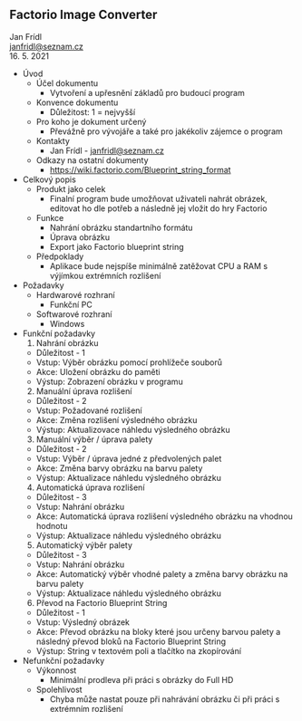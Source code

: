 ## Factorio Image Converter

Jan Frídl <br/>
janfridl@seznam.cz <br/>
16. 5. 2021

* Úvod
  * Účel dokumentu
    * Vytvoření a upřesnění základů pro budoucí program
  * Konvence dokumentu
    * Důležitost: 1 = nejvyšší
  * Pro koho je dokument určený
    * Převážně pro vývojáře a také pro jakékoliv zájemce o program
  * Kontakty
    * Jan Frídl - janfridl@seznam.cz
  * Odkazy na ostatní dokumenty
    * https://wiki.factorio.com/Blueprint_string_format
* Celkový popis
  * Produkt jako celek
    * Finalní program bude umožňovat uživateli nahrát obrázek, editovat ho dle potřeb a následně jej vložit do hry Factorio
  * Funkce
    * Nahrání obrázku standartního formátu
    * Úprava obrázku
    * Export jako Factorio blueprint string
  * Předpoklady
    * Aplikace bude nejspíše minimálně zatěžovat CPU a RAM s výjímkou extrémních rozlišení
* Požadavky
  * Hardwarové rozhraní
    * Funkční PC
  * Softwarové rozhraní
    * Windows
* Funkční požadavky
  1. Nahrání obrázku
    * Důležitost - 1
    * Vstup: Výběr obrázku pomocí prohlížeče souborů
    * Akce: Uložení obrázku do paměti
    * Výstup: Zobrazení obrázku v programu
  2. Manuální úprava rozlišení
    * Důležitost - 2
    * Vstup: Požadované rozlišení
    * Akce: Změna rozlišení výsledného obrázku
    * Výstup: Aktualizovace náhledu výsledného obrázku
  3. Manuální výběr / úprava palety
    * Důležitost - 2
    * Vstup: Výběr / úprava jedné z předvolených palet
    * Akce: Změna barvy obrázku na barvu palety
    * Výstup: Aktualizace náhledu výsledného obrázku
  4. Automatická úprava rozlišení
    * Důležitost - 3
    * Vstup: Nahrání obrázku
    * Akce: Automatická úprava rozlišení výsledného obrázku na vhodnou hodnotu
    * Výstup: Aktualizace náhledu výsledného obrázku
  5. Automatický výběr palety
    * Důležitost - 3
    * Vstup: Nahrání obrázku
    * Akce: Automatický výběr vhodné palety a změna barvy obrázku na barvu palety
    * Výstup: Aktualizace náhledu výsledného obrázku
  6. Převod na Factorio Blueprint String
    * Důležitost - 1
    * Vstup: Výsledný obrázek
    * Akce: Převod obrázku na bloky které jsou určeny barvou palety a následný převod bloků na Factorio Blueprint String
    * Výstup: String v textovém poli a tlačítko na zkopírování
* Nefunkční požadavky 
  * Výkonnost
    * Minimální prodleva při práci s obrázky do Full HD
  * Spolehlivost
    * Chyba může nastat pouze při nahrávání obrázku či při práci s extrémním rozlišení
